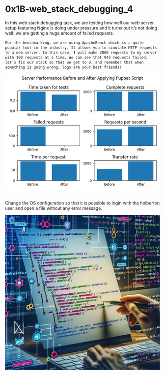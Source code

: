 <h1>0x1B-web_stack_debugging_4</h1>

<article>
<p>
    In this web stack debugging task, we are testing how well our web server setup featuring Nginx is doing under pressure and it turns out it’s not doing well: we are getting a huge amount of failed requests.

    For the benchmarking, we are using ApacheBench which is a quite popular tool in the industry. It allows you to simulate HTTP requests to a web server. In this case, I will make 2000 requests to my server with 100 requests at a time. We can see that 943 requests failed, let’s fix our stack so that we get to 0, and remember that when something is going wrong, logs are your best friends!
</p>
<img src="./assets/SERVERPerfor.png" alt="SERVER PERFORMANCE" />
</article>
<br />
<article>
<p>
    Change the OS configuration so that it is possible to login with the holberton user and open a file without any error message.
</p>
<img src="./assets/OSConfig.png" alt="OSConfig" />
</article>